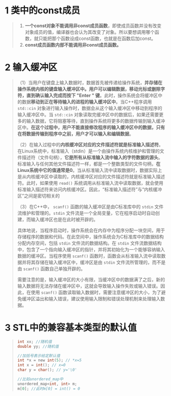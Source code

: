 # 1 类中的const成员

> 1) **一个const对象不能调用非const成员函数**，即使成员函数并没有改变对象成员的值，编译器也会认为其改变了对象。所以要想调用哪个函数，就只能把那个函数设成const函数，也就是在函数后加const。
> 2) **const成员函数内部不能调用非const成员函数。**

# 2 输入缓冲区

> （1）当用户在键盘上输入数据时，数据首先被传递给操作系统，**并存储在操作系统内核的键盘输入缓冲区中。用户可以编辑数据，移动光标或删除字符，直到确认输入完成而按下 "Enter " 键**。此时，操作系统会将缓冲区中的数据**移动到正在等待输入的进程的输入缓冲区中**。当C++程序调用 `std::cin` 对象进行输入操作时，数据会从这个输入缓冲区中移动到程序的输入缓冲区中。当 `std::cin` 对象读取完缓冲区中的数据后，如果还需要更多的输入数据，它将阻塞等待，直到操作系统将更多的数据传输到输入缓冲区中。**在这个过程中，用户不能直接修改程序的输入缓冲区中的数据，只有在将数据传输到程序中之前，用户才可以输入和编辑数据**。
>
> （2）在输入过程中的**内核缓冲区对应的文件描述符就是标准输入描述符**。在Linux系统中，标准输入（stdin）是一个由操作系统内核维护和管理的文件描述符（文件句柄），**它是所有从标准输入流中输入的字符数据的源头**。标准输入与任何其他文件描述符一样，都是一个整数类型的文件句柄，**在Linux系统中它的值通常是0**。当从标准输入流中读取数据时，数据实际上是从内核缓冲区中读取的，内核缓冲区对应的文件描述符就是标准输入描述符。此时，如果使用 `read()` 系统调用从标准输入流中读取数据，就会使用标准输入描述符来访问内核缓冲区。因此，“标准输入描述符”与“内核缓冲区”之间是密切相关的
>
> （3）在C++中， `scanf()` 函数的输入缓冲区是由C标准库中的 `stdin` 文件流维护和管理的。`stdin` 文件流是一个全局变量，它在程序启动时自动创建，而输入缓冲区也是在此时被开辟的。
>
> 具体地说，当程序启动时，操作系统会在内存中为程序分配一块空间，用于存储程序的数据和代码。在此空间中，操作系统会为C标准库中的数据结构分配内存空间，包括 `stdin` 文件流的数据结构。在 `stdin` 文件流数据结构中，包含了一个指向输入缓冲区的指针，并将其初始化为一个能够容纳输入数据的缓冲区。当程序使用 `scanf()` 函数时，函数会从标准输入流中读取数据并将其存储在输入缓冲区中，缓冲区是由 `stdin` 文件流所管理的，而不是由 `scanf()` 函数自己单独开辟的。
>
> 需要注意的是，输入缓冲区的大小有限，当缓冲区中的数据满了之后，新的输入数据将无法存储在缓冲区中，这就会导致输入操作失败或输入错误。因此，在使用 `scanf()` 函数读取输入数据时，需要注意缓冲区的大小，为了避免缓冲区溢出和输入错误，建议使用输入限制和错误处理机制来处理输入数据。

# 3 STL中的兼容基本类型的默认值

> ```c
> int xx; //随机值
> double yy; //随机值
> 
> //加括号表示给定默认值
> int *x = new int(5); // *x=5
> int x = int(); // x=0
> char y = char(); // y='\0'
> 
> //比如unordered_map中
> unordered_map<int, int> m;
> m[0];	//此时m[0] = int() = 0
> ```
>
> 